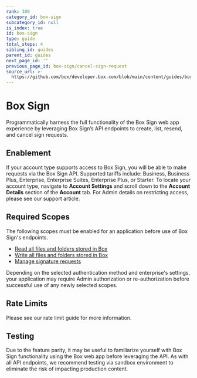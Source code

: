 ```yaml
---
rank: 300
category_id: box-sign
subcategory_id: null
is_index: true
id: box-sign
type: guide
total_steps: 4
sibling_id: guides
parent_id: guides
next_page_id: ''
previous_page_id: box-sign/cancel-sign-request
source_url: >-
  https://github.com/box/developer.box.com/blob/main/content/guides/box-sign/index.md
---
```

# Box Sign

Programmatically harness the full functionality of the Box Sign web app
experience by leveraging Box Sign’s API endpoints to create, list, resend, and
cancel sign requests.

## Enablement

If your account type supports access to Box Sign, you will be able to make
requests via the Box Sign API. Supported tariffs include: Business, Business
Plus, Enterprise, Enterprise Suites, Enterprise Plus, or Starter. To locate your
account type, navigate to **Account Settings** and scroll down to the
**Account Details** section of the **Account** tab. For Admin details on
restricting access, please see our support article.  

## Required Scopes

The following scopes must be enabled for an application before use of Box Sign's
endpoints.

- [Read all files and folders stored in Box][read]
- [Write all files and folders stored in Box][write]
- [Manage signature requests][sign]

<Message type='warning'>

Depending on the selected authentication method and enterprise's settings,
your application may require Admin authorization or re-authorization before
successful use of any newly selected scopes.

</Message>

## Rate Limits

Please see our rate limit guide for more information.

## Testing

Due to the feature parity, it may be useful to familiarize yourself with Box
Sign functionality using the Box web app before leveraging the API. As with all
API endpoints, we recommend testing via sandbox environment to eliminate the
risk of impacting production content.

[read]: g://api-calls/permissions-and-errors/scopes/#read-all-files-and-folders
[write]: g://api-calls/permissions-and-errors/scopes/#read-and-write-all-files-and-folders
[sign]: g://api-calls/permissions-and-errors/scopes/#manage-signature-requests
